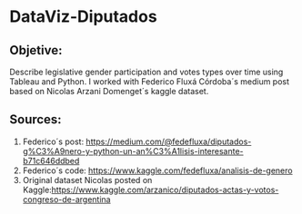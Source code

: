 # DataViz-Diputados
## Objetive:
Describe legislative gender participation and votes types over time using Tableau and Python. I worked with Federico Fluxá Córdoba´s medium post based on Nicolas Arzani Domenget´s kaggle dataset.

 

## Sources:
1. Federico´s post: https://medium.com/@fedefluxa/diputados-g%C3%A9nero-y-python-un-an%C3%A1lisis-interesante-b71c646ddbed
2. Federico´s code: https://www.kaggle.com/fedefluxa/analisis-de-genero
3. Original dataset Nicolas posted on Kaggle:https://www.kaggle.com/arzanico/diputados-actas-y-votos-congreso-de-argentina
